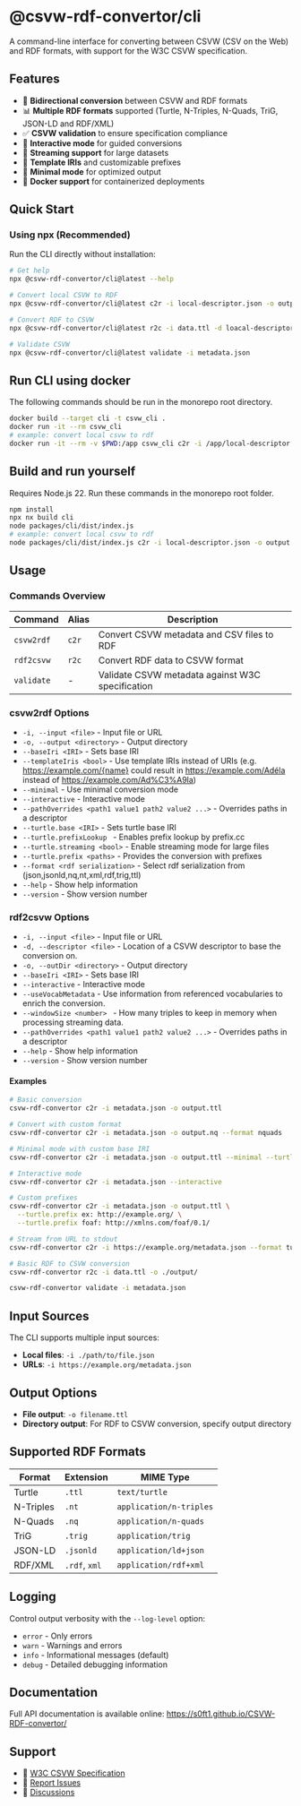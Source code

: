# @csvw-rdf-convertor/cli

A command-line interface for converting between CSVW (CSV on the Web) and RDF formats, with support for the W3C CSVW specification.

## Features

- 🔄 **Bidirectional conversion** between CSVW and RDF formats
- 📊 **Multiple RDF formats** supported (Turtle, N-Triples, N-Quads, TriG, JSON-LD and RDF/XML)
- ✅ **CSVW validation** to ensure specification compliance
- 🎯 **Interactive mode** for guided conversions
- 🚀 **Streaming support** for large datasets
- 🎨 **Template IRIs** and customizable prefixes
- 📝 **Minimal mode** for optimized output
- 🐳 **Docker support** for containerized deployments

## Quick Start

### Using npx (Recommended)

Run the CLI directly without installation:

```bash
# Get help
npx @csvw-rdf-convertor/cli@latest --help

# Convert local CSVW to RDF
npx @csvw-rdf-convertor/cli@latest c2r -i local-descriptor.json -o output.ttl

# Convert RDF to CSVW
npx @csvw-rdf-convertor/cli@latest r2c -i data.ttl -d loacal-descriptor.json --out outDir

# Validate CSVW
npx @csvw-rdf-convertor/cli@latest validate -i metadata.json
```

## Run CLI using docker

The following commands should be run in the monorepo root directory.

```bash
docker build --target cli -t csvw_cli .
docker run -it --rm csvw_cli
# example: convert local csvw to rdf
docker run -it --rm -v $PWD:/app csvw_cli c2r -i /app/local-descriptor.json -o /app/output.ttl
```

## Build and run yourself

Requires Node.js 22. Run these commands in the monorepo root folder.

```bash
npm install
npx nx build cli
node packages/cli/dist/index.js
# example: convert local csvw to rdf
node packages/cli/dist/index.js c2r -i local-descriptor.json -o output.ttl
```

## Usage

### Commands Overview

| Command    | Alias | Description                                      |
| ---------- | ----- | ------------------------------------------------ |
| `csvw2rdf` | `c2r` | Convert CSVW metadata and CSV files to RDF       |
| `rdf2csvw` | `r2c` | Convert RDF data to CSVW format                  |
| `validate` | -     | Validate CSVW metadata against W3C specification |

### csvw2rdf Options

- `-i, --input <file>` - Input file or URL
- `-o, --output <directory>` - Output directory
- `--baseIri <IRI>` - Sets base IRI
- `--templateIris <bool>` - Use template IRIs instead of URIs (e.g. https://example.com/{name} could result in https://example.com/Adéla instead of https://example.com/Ad%C3%A9la)
- `--minimal` - Use minimal conversion mode
- `--interactive` - Interactive mode
- `--pathOverrides <path1 value1 path2 value2 ...>` - Overrides paths in a descriptor
- `--turtle.base <IRI>` - Sets turtle base IRI
- `--turtle.prefixLookup ` - Enables prefix lookup by prefix.cc
- `--turtle.streaming <bool>` - Enable streaming mode for large files
- `--turtle.prefix <paths>` - Provides the conversion with prefixes
- `--format <rdf serialization>` - Select rdf serialization from (json,jsonld,nq,nt,xml,rdf,trig,ttl)
- `--help` - Show help information
- `--version` - Show version number

### rdf2csvw Options

- `-i, --input <file>` - Input file or URL
- `-d, --descriptor <file>` - Location of a CSVW descriptor to base the conversion on.
- `-o, --outDir <directory>` - Output directory
- `--baseIri <IRI>` - Sets base IRI
- `--interactive` - Interactive mode
- `--useVocabMetadata` - Use information from referenced vocabularies to enrich the conversion.
- `--windowSize <number> ` - How many triples to keep in memory when processing streaming data.
- `--pathOverrides <path1 value1 path2 value2 ...>` - Overrides paths in a descriptor
- `--help` - Show help information
- `--version` - Show version number

#### Examples

```bash
# Basic conversion
csvw-rdf-convertor c2r -i metadata.json -o output.ttl

# Convert with custom format
csvw-rdf-convertor c2r -i metadata.json -o output.nq --format nquads

# Minimal mode with custom base IRI
csvw-rdf-convertor c2r -i metadata.json -o output.ttl --minimal --turtle.base http://example.org/

# Interactive mode
csvw-rdf-convertor c2r -i metadata.json --interactive

# Custom prefixes
csvw-rdf-convertor c2r -i metadata.json -o output.ttl \
  --turtle.prefix ex: http://example.org/ \
  --turtle.prefix foaf: http://xmlns.com/foaf/0.1/

# Stream from URL to stdout
csvw-rdf-convertor c2r -i https://example.org/metadata.json --format turtle

# Basic RDF to CSVW conversion
csvw-rdf-convertor r2c -i data.ttl -o ./output/

csvw-rdf-convertor validate -i metadata.json

```

## Input Sources

The CLI supports multiple input sources:

- **Local files**: `-i ./path/to/file.json`
- **URLs**: `-i https://example.org/metadata.json`

## Output Options

- **File output**: `-o filename.ttl`
- **Directory output**: For RDF to CSVW conversion, specify output directory

## Supported RDF Formats

| Format    | Extension     | MIME Type               |
| --------- | ------------- | ----------------------- |
| Turtle    | `.ttl`        | `text/turtle`           |
| N-Triples | `.nt`         | `application/n-triples` |
| N-Quads   | `.nq`         | `application/n-quads`   |
| TriG      | `.trig`       | `application/trig`      |
| JSON-LD   | `.jsonld`     | `application/ld+json`   |
| RDF/XML   | `.rdf`, `xml` | `application/rdf+xml`   |

## Logging

Control output verbosity with the `--log-level` option:

- `error` - Only errors
- `warn` - Warnings and errors
- `info` - Informational messages (default)
- `debug` - Detailed debugging information

## Documentation

Full API documentation is available online: https://s0ft1.github.io/CSVW-RDF-convertor/

## Support

- 📖 [W3C CSVW Specification](https://www.w3.org/TR/tabular-data-primer/)
- 🐛 [Report Issues](https://github.com/S0ft1/CSVW-RDF-convertor/issues)
- 💬 [Discussions](https://github.com/S0ft1/CSVW-RDF-convertor/discussions)
